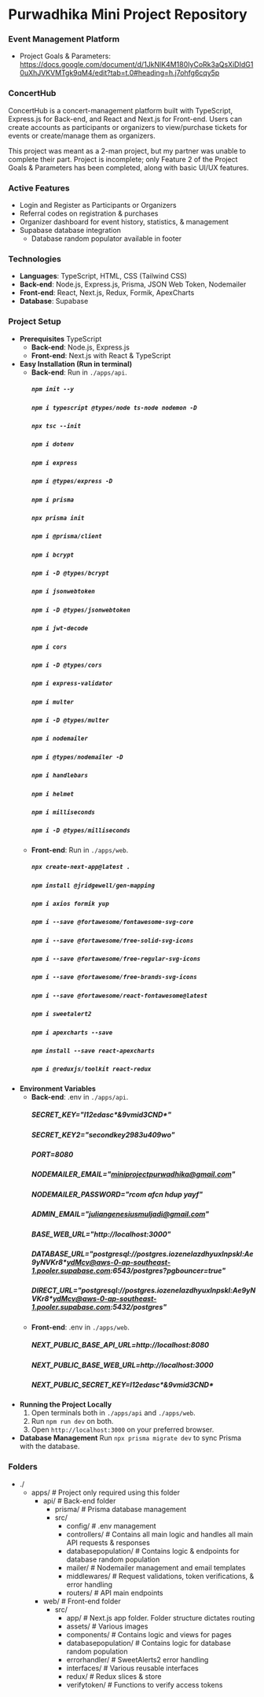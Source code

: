 # Purwadhika Mini Project Repository

### Event Management Platform

- Project Goals & Parameters: https://docs.google.com/document/d/1JkNlK4M180IyCoRk3aQsXiDIdG10uXhJVKVMTgk9qM4/edit?tab=t.0#heading=h.j7ohfg6cqy5p

### ConcertHub

ConcertHub is a concert-management platform built with TypeScript, Express.js for Back-end, and React and Next.js for Front-end. Users can create accounts as participants or organizers to view/purchase tickets for events or create/manage them as organizers.

This project was meant as a 2-man project, but my partner was unable to complete their part. Project is incomplete; only Feature 2 of the Project Goals & Parameters has been completed, along with basic UI/UX features.

### Active Features

- Login and Register as Participants or Organizers
- Referral codes on registration & purchases
- Organizer dashboard for event history, statistics, & management
- Supabase database integration
  - Database random populator available in footer

### Technologies

- **Languages**: TypeScript, HTML, CSS (Tailwind CSS)
- **Back-end**: Node.js, Express.js, Prisma, JSON Web Token, Nodemailer
- **Front-end**: React, Next.js, Redux, Formik, ApexCharts
- **Database**: Supabase

### Project Setup

- **Prerequisites**
  TypeScript
  - **Back-end**: Node.js, Express.js
  - **Front-end**: Next.js with React & TypeScript
- **Easy Installation (Run in terminal)**
  - **Back-end**: Run in `./apps/api`.
    ##### `npm init --y`
    ##### `npm i typescript @types/node ts-node nodemon -D`
    ##### `npx tsc --init`
    ##### `npm i dotenv`
    ##### `npm i express`
    ##### `npm i @types/express -D`
    ##### `npm i prisma`
    ##### `npx prisma init`
    ##### `npm i @prisma/client`
    ##### `npm i bcrypt`
    ##### `npm i -D @types/bcrypt`
    ##### `npm i jsonwebtoken`
    ##### `npm i -D @types/jsonwebtoken`
    ##### `npm i jwt-decode`
    ##### `npm i cors`
    ##### `npm i -D @types/cors`
    ##### `npm i express-validator`
    ##### `npm i multer`
    ##### `npm i -D @types/multer`
    ##### `npm i nodemailer`
    ##### `npm i @types/nodemailer -D`
    ##### `npm i handlebars`
    ##### `npm i helmet`
    ##### `npm i milliseconds`
    ##### `npm i -D @types/milliseconds`
  - **Front-end**: Run in `./apps/web`.
    ##### `npx create-next-app@latest .`
    ##### `npm install @jridgewell/gen-mapping`
    ##### `npm i axios formik yup`
    ##### `npm i --save @fortawesome/fontawesome-svg-core`
    ##### `npm i --save @fortawesome/free-solid-svg-icons`
    ##### `npm i --save @fortawesome/free-regular-svg-icons`
    ##### `npm i --save @fortawesome/free-brands-svg-icons`
    ##### `npm i --save @fortawesome/react-fontawesome@latest`
    ##### `npm i sweetalert2`
    ##### `npm i apexcharts --save`
    ##### `npm install --save react-apexcharts`
    ##### `npm i @reduxjs/toolkit react-redux`
- **Environment Variables**
  - **Back-end**: .env in `./apps/api`.
    ##### SECRET_KEY="I12edasc*&9vmid3CND*"
    ##### SECRET_KEY2="secondkey2983u409wo"
    ##### PORT=8080
    ##### NODEMAILER_EMAIL="miniprojectpurwadhika@gmail.com"
    ##### NODEMAILER_PASSWORD="rcom afcn hdup yayf"
    ##### ADMIN_EMAIL="juliangenesiusmuljadi@gmail.com"
    ##### BASE_WEB_URL="http://localhost:3000"
    ##### DATABASE_URL="postgresql://postgres.iozenelazdhyuxlnpskl:Ae9yNVKr8*ydMcv@aws-0-ap-southeast-1.pooler.supabase.com:6543/postgres?pgbouncer=true"
    ##### DIRECT_URL="postgresql://postgres.iozenelazdhyuxlnpskl:Ae9yNVKr8*ydMcv@aws-0-ap-southeast-1.pooler.supabase.com:5432/postgres"
  - **Front-end**: .env in `./apps/web`.
    ##### NEXT_PUBLIC_BASE_API_URL=http://localhost:8080
    ##### NEXT_PUBLIC_BASE_WEB_URL=http://localhost:3000
    ##### NEXT_PUBLIC_SECRET_KEY=I12edasc*&9vmid3CND*
- **Running the Project Locally**
  1.  Open terminals both in `./apps/api` and `./apps/web`.
  2.  Run `npm run dev` on both.
  3.  Open `http://localhost:3000` on your preferred browser.
- **Database Management**
  Run `npx prisma migrate dev` to sync Prisma with the database.

### Folders

- ./
  - apps/      # Project only required using this folder
    - api/        # Back-end folder
      - prisma/      # Prisma database management
      - src/
        - config/             # .env management
        - controllers/        # Contains all main logic and handles all main API requests & responses
        - databasepopulation/ # Contains logic & endpoints for database random population
        - mailer/             # Nodemailer management and email templates
        - middlewares/        # Request validations, token verifications, & error handling
        - routers/            # API main endpoints
    - web/ # Front-end folder
      - src/
        - app/                # Next.js app folder. Folder structure dictates routing
        - assets/             # Various images
        - components/         # Contains logic and views for pages
        - databasepopulation/ # Contains logic for database random population
        - errorhandler/       # SweetAlerts2 error handling
        - interfaces/         # Various reusable interfaces
        - redux/              # Redux slices & store
        - verifytoken/        # Functions to verify access tokens
